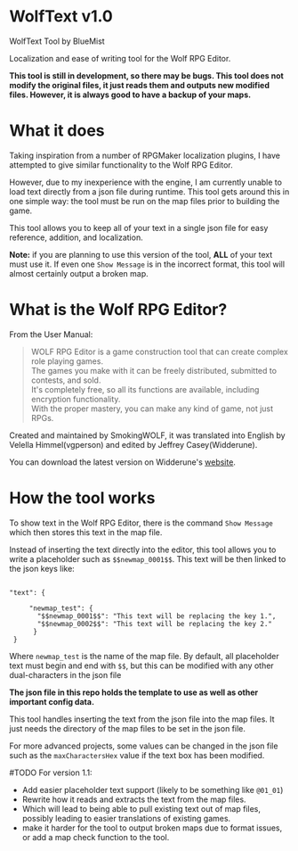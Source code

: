  # WolfText v1.0

 WolfText Tool by BlueMist

 Localization and ease of writing tool for the Wolf RPG Editor.

 **This tool is still in development, so there may be bugs. This tool does not modify the original
 files, it just reads them and outputs new modified files. However, it is always good to have a 
 backup of your maps.**

 # What it does

 Taking inspiration from a number of RPGMaker localization plugins, I have attempted
 to give similar functionality to the Wolf RPG Editor.

 However, due to my inexperience with the engine, I am currently unable to load text 
 directly from a json file during runtime. This tool gets around this in one simple
 way: the tool must be run on the map files prior to building the game.

 This tool allows you to keep all of your text in a single json file for easy
 reference, addition, and localization.

 **Note:** if you are planning to use this version of the tool, **ALL** of your text must use 
 it. If even one `Show Message` is in the incorrect format, this tool will almost
 certainly output a broken map.

 # What is the Wolf RPG Editor?
 
 From the User Manual: 
 
 > WOLF RPG Editor is a game construction tool that can create complex role playing games.  
 > The games you make with it can be freely distributed, submitted to contests, and sold.  
 > It's completely free, so all its functions are available, including encryption functionality.  
 > With the proper mastery, you can make any kind of game, not just RPGs. 
 
 Created and maintained by SmokingWOLF, it was translated into English by Velella Himmel(vgperson) and edited by Jeffrey Casey(Widderune).
 
 You can download the latest version on Widderune's [website](https://widderune.wixsite.com/widderune/wolf-rpg-editor-english). 
 
 # How the tool works
 
 To show text in the Wolf RPG Editor, there is the command `Show Message` which then
 stores this text in the map file.
 
 Instead of inserting the text directly into the editor, this tool allows you to 
 write a placeholder such as `$$newmap_0001$$`. This text will be then linked to 
 the json keys like:
 ```
 
 "text": {

      "newmap_test": {
        "$$newmap_0001$$": "This text will be replacing the key 1.",
        "$$newmap_0002$$": "This text will be replacing the key 2."
       }
  }

```

 Where `newmap_test` is the name of the map file. 
 By default, all placeholder text must begin and end with `$$`, but this can be 
 modified with any other dual-characters in the json file
 
 **The json file in this repo holds the template to use as well as other important config data.**

 This tool handles inserting the text from the json file into the map files. 
 It just needs the directory of the map files to be set in the json file.
 
 For more advanced projects, some values can be changed in the json file such
 as the `maxCharactersHex` value if the text box has been modified.
 
 #TODO
 For version 1.1:
 - Add easier placeholder text support (likely to be something like `@01_01`)
 - Rewrite how it reads and extracts the text from the map files.
 - Which will lead to being able to pull existing text out of map files,
 possibly leading to easier translations of existing games.
 - make it harder for the tool to output broken maps due to format issues, or add a map
 check function to the tool.
